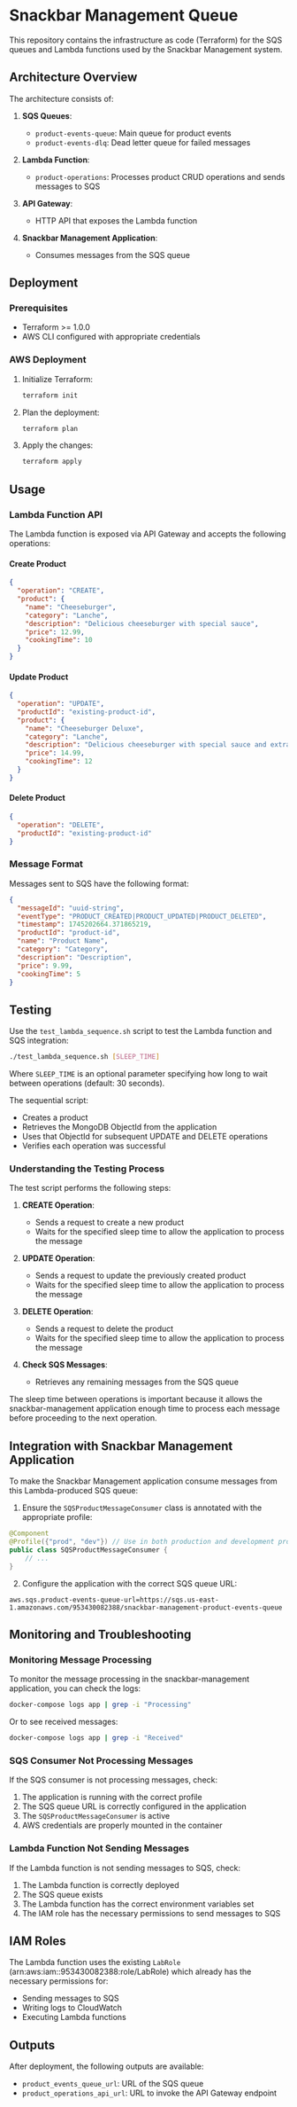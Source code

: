 # Snackbar Management Queue

This repository contains the infrastructure as code (Terraform) for the SQS queues and Lambda functions used by the Snackbar Management system.

## Architecture Overview

The architecture consists of:

1. **SQS Queues**:
   - `product-events-queue`: Main queue for product events
   - `product-events-dlq`: Dead letter queue for failed messages

2. **Lambda Function**:
   - `product-operations`: Processes product CRUD operations and sends messages to SQS

3. **API Gateway**:
   - HTTP API that exposes the Lambda function

4. **Snackbar Management Application**: 
   - Consumes messages from the SQS queue

## Deployment

### Prerequisites

- Terraform >= 1.0.0
- AWS CLI configured with appropriate credentials

### AWS Deployment

1. Initialize Terraform:
   ```bash
   terraform init
   ```

2. Plan the deployment:
   ```bash
   terraform plan
   ```

3. Apply the changes:
   ```bash
   terraform apply
   ```

## Usage

### Lambda Function API

The Lambda function is exposed via API Gateway and accepts the following operations:

#### Create Product

```json
{
  "operation": "CREATE",
  "product": {
    "name": "Cheeseburger",
    "category": "Lanche",
    "description": "Delicious cheeseburger with special sauce",
    "price": 12.99,
    "cookingTime": 10
  }
}
```

#### Update Product

```json
{
  "operation": "UPDATE",
  "productId": "existing-product-id",
  "product": {
    "name": "Cheeseburger Deluxe",
    "category": "Lanche",
    "description": "Delicious cheeseburger with special sauce and extra cheese",
    "price": 14.99,
    "cookingTime": 12
  }
}
```

#### Delete Product

```json
{
  "operation": "DELETE",
  "productId": "existing-product-id"
}
```

### Message Format

Messages sent to SQS have the following format:

```json
{
  "messageId": "uuid-string",
  "eventType": "PRODUCT_CREATED|PRODUCT_UPDATED|PRODUCT_DELETED",
  "timestamp": 1745202664.371865219,
  "productId": "product-id",
  "name": "Product Name",
  "category": "Category",
  "description": "Description",
  "price": 9.99,
  "cookingTime": 5
}
```

## Testing

Use the `test_lambda_sequence.sh` script to test the Lambda function and SQS integration:

```bash
./test_lambda_sequence.sh [SLEEP_TIME]
```

Where `SLEEP_TIME` is an optional parameter specifying how long to wait between operations (default: 30 seconds).

The sequential script:
- Creates a product
- Retrieves the MongoDB ObjectId from the application
- Uses that ObjectId for subsequent UPDATE and DELETE operations
- Verifies each operation was successful

### Understanding the Testing Process

The test script performs the following steps:

1. **CREATE Operation**:
   - Sends a request to create a new product
   - Waits for the specified sleep time to allow the application to process the message

2. **UPDATE Operation**:
   - Sends a request to update the previously created product
   - Waits for the specified sleep time to allow the application to process the message

3. **DELETE Operation**:
   - Sends a request to delete the product
   - Waits for the specified sleep time to allow the application to process the message

4. **Check SQS Messages**:
   - Retrieves any remaining messages from the SQS queue

The sleep time between operations is important because it allows the snackbar-management application enough time to process each message before proceeding to the next operation.

## Integration with Snackbar Management Application

To make the Snackbar Management application consume messages from this Lambda-produced SQS queue:

1. Ensure the `SQSProductMessageConsumer` class is annotated with the appropriate profile:

```java
@Component
@Profile({"prod", "dev"}) // Use in both production and development profiles
public class SQSProductMessageConsumer {
    // ...
}
```

2. Configure the application with the correct SQS queue URL:

```properties
aws.sqs.product-events-queue-url=https://sqs.us-east-1.amazonaws.com/953430082388/snackbar-management-product-events-queue
```

## Monitoring and Troubleshooting

### Monitoring Message Processing

To monitor the message processing in the snackbar-management application, you can check the logs:

```bash
docker-compose logs app | grep -i "Processing"
```

Or to see received messages:

```bash
docker-compose logs app | grep -i "Received"
```

### SQS Consumer Not Processing Messages

If the SQS consumer is not processing messages, check:

1. The application is running with the correct profile
2. The SQS queue URL is correctly configured in the application
3. The `SQSProductMessageConsumer` is active
4. AWS credentials are properly mounted in the container

### Lambda Function Not Sending Messages

If the Lambda function is not sending messages to SQS, check:

1. The Lambda function is correctly deployed
2. The SQS queue exists
3. The Lambda function has the correct environment variables set
4. The IAM role has the necessary permissions to send messages to SQS

## IAM Roles

The Lambda function uses the existing `LabRole` (arn:aws:iam::953430082388:role/LabRole) which already has the necessary permissions for:

- Sending messages to SQS
- Writing logs to CloudWatch
- Executing Lambda functions

## Outputs

After deployment, the following outputs are available:

- `product_events_queue_url`: URL of the SQS queue
- `product_operations_api_url`: URL to invoke the API Gateway endpoint

